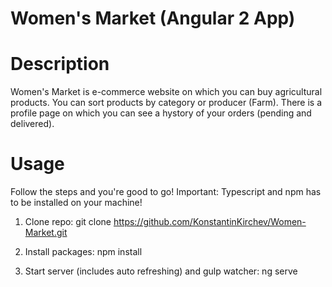 # Women's Market (Angular 2 App)

# Description

Women's Market is e-commerce website on which you can buy agricultural products. You can sort products by category or producer (Farm). 
There is a profile page on which you can see a hystory of your orders (pending and delivered). 

# Usage

Follow the steps and you're good to go! Important: Typescript and npm has to be installed on your machine!

1. Clone repo: git clone https://github.com/KonstantinKirchev/Women-Market.git

2. Install packages: npm install

3. Start server (includes auto refreshing) and gulp watcher: ng serve
